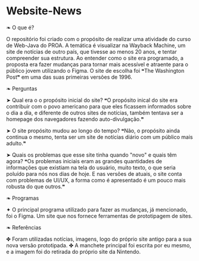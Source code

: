 # Website-News
❧ O que é?

O repositório foi criado com o propósito de realizar uma atividade do curso de Web-Java do PROA.
A temática é visualizar na Wayback Machine, um site de notícias de outro país, que tivesse ao menos 20 anos, e tentar compreender sua estrutura.
Ao entender como o site era programado, a proposta era fazer mudanças para tornar mais acessível e atraente para o público jovem utilizando o Figma.
O site de escolha foi ❝The Washington Post❞ em uma das suas primeiras versões de 1996.

❧ Perguntas

➤ Qual era o o propósito inicial do site? 
❝O propósito inical do site era contribuir com o povo americano para que eles ficassem informados sobre o dia a dia,
e diferente de outros sites de notícias, também tentava ser a homepage dos navegadores fazendo auto-divulgação.❞

➤ O site propósito mudou ao longo do tempo? 
❝Não, o propósito ainda continua o mesmo, tenta ser um site de notícias diário com um público mais adulto.❞

➤ Quais os problemas que esse site tinha quando "novo" e quais têm agora?
❝Os problemas iniciais eram as grandes quantidades de informações que existiam na tela do usuário, muito texto,
o que seria poluído para nós nos dias de hoje. E nas versões de atuais, o site conta com problemas de UI/UX, a
forma como é apresentado é um pouco mais robusta do que outros.❞

❧ Programas

✦ O principal programa utilizado para fazer as mudanças, já mencionado, foi o Figma. Um site que nos fornece ferramentas de prototipagem
de sites.

❧ Referências

✤ Foram utilizadas notícias, imagens, logo do próprio site antigo para a sua nova versão prototipada.
✤ A manchete principal foi escrita por eu mesmo, e a imagem foi do retirada do próprio site da Nintendo.

